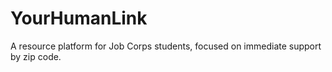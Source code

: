 # YourHumanLink
A resource platform for Job Corps students, focused on immediate support by zip code.
